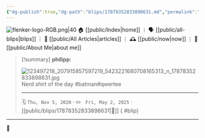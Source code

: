```yaml
---
{"dg-publish":true,"dg-path":"blips/17878352833898631.md","permalink":"/blips/17878352833898631/","title":"philipp on instagram @ 2020-11-05","created":"2020-11-05T07:25:00","updated":"2025-05-02T17:43:07"}
---
```



<div class="transclusion internal-embed is-loaded"><div class="markdown-embed">




![flenker-logo-RGB.png|40](/img/user/attachments/flenker-logo-RGB.png)
🏠 [[public/Index\|home]]  ⋮ 🗣️ [[public/all-blips\|blips]] ⋮  📝 [[public/All Articles\|articles]]  ⋮ 🕰️ [[public/now\|now]] ⋮ 🪪 [[public/About Me\|about me]]


</div></div>


> [!summary] **philipp**:
>
> ![123497218_207915857597219_5423221680708165313_n_17878352833898631.jpg](/img/user/attachments/123497218_207915857597219_5423221680708165313_n_17878352833898631.jpg)
> Nerd shirt of the day #batman#qwertee
> - - -
>
> 🗓️ <code>Thu, Nov 5, 2020</code>  · ✏️ <code> Fri, May 2, 2025</code>  · [[public/blips/17878352833898631\|🔗]]
{ #blip}


- - -

 👾
